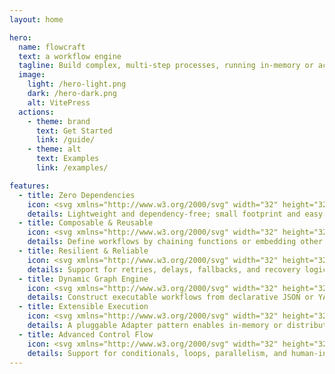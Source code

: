 ```yaml
---
layout: home

hero:
  name: flowcraft
  text: a workflow engine
  tagline: Build complex, multi-step processes, running in-memory or across distributed systems.
  image:
    light: /hero-light.png
    dark: /hero-dark.png
    alt: VitePress
  actions:
    - theme: brand
      text: Get Started
      link: /guide/
    - theme: alt
      text: Examples
      link: /examples/

features:
  - title: Zero Dependencies
    icon: <svg xmlns="http://www.w3.org/2000/svg" width="32" height="32" viewBox="0 0 24 24"><path fill="currentColor" d="M16 4h-6v2H8v2H4v2H2v2H0v6h2v2h20v-2h2v-6h-2v-2h-2V8h-2V6h-2zm0 2v2h2v4h4v6H2v-6h2v-2h4V8h2V6zm-6 6H8v2h2v2h2v-2h2v-2h2v-2h-2v2h-2v2h-2z"/></svg>
    details: Lightweight and dependency-free; small footprint and easy integration.
  - title: Composable & Reusable
    icon: <svg xmlns="http://www.w3.org/2000/svg" width="32" height="32" viewBox="0 0 24 24"><path fill="currentColor" d="M2 2h8v8H7v12H5V10H2zm2 2v4h4V4zm8 1h7.09v9H22v8h-8v-8h3.09V7H12zm4 11v4h4v-4z"/></svg>
    details: Define workflows by chaining functions or embedding other flows as nodes.
  - title: Resilient & Reliable
    icon: <svg xmlns="http://www.w3.org/2000/svg" width="32" height="32" viewBox="0 0 24 24"><path fill="currentColor" d="M11 1H9v2h2v2H5v2H3v10h2v2h2v-2H5V7h6v2H9v2h2V9h2V7h2V5h-2V3h-2zm8 4h-2v2h2v10h-6v-2h2v-2h-2v2h-2v2H9v2h2v2h2v2h2v-2h-2v-2h6v-2h2V7h-2z"/></svg>
    details: Support for retries, delays, fallbacks, and recovery logic.
  - title: Dynamic Graph Engine
    icon: <svg xmlns="http://www.w3.org/2000/svg" width="32" height="32" viewBox="0 0 24 24"><path fill="currentColor" d="M10 2H2v8h3v12h2V10h3v2h2v2h2v8h8v-8h-8v-2h-2v-2h-2zM4 8V4h4v4zm12 12v-4h4v4z"/></svg>
    details: Construct executable workflows from declarative JSON or YAML files.
  - title: Extensible Execution
    icon: <svg xmlns="http://www.w3.org/2000/svg" width="32" height="32" viewBox="0 0 24 24"><path fill="currentColor" d="M20 2h-2v4H6v2H4v8h2v2h2v4h8v-2h4v-2h-4v-2h4v-2h-4v-2H8v4H6V8h12V6h2zm-6 18h-4v-6h4z"/></svg>
    details: A pluggable Adapter pattern enables in-memory or distributed flows.
  - title: Advanced Control Flow
    icon: <svg xmlns="http://www.w3.org/2000/svg" width="32" height="32" viewBox="0 0 24 24"><path fill="currentColor" d="M3 5V3h2v2zm4 2H5V5h2zm2 2H7V7h2zm2 2H9V9h2zm2 0h-2v2h2v2h2v2h2v2h-2v2h6v-6h-2v2h-2v-2h-2v-2h-2zm2-2v2h-2V9zm2-2v2h-2V7zm0-2v2h2v2h2V3h-6v2zM5 19v-2h2v2zm0 0v2H3v-2zm2-2v-2h2v2z"/></svg>
    details: Support for conditionals, loops, parallelism, and human-in-the-loop.
---
```

